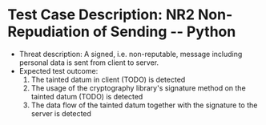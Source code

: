 # Test Case Description: NR2 Non-Repudiation of Sending -- Python
- Threat description: A signed, i.e. non-reputable, message including personal data is sent from client to server.
- Expected test outcome: 
  1. The tainted datum in client (TODO) is detected
  2. The usage of the cryptography library's signature method on the tainted datum (TODO) is detected
  3. The data flow of the tainted datum together with the signature to the server is detected
  